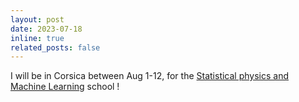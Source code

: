 ```yaml
---
layout: post
date: 2023-07-18
inline: true
related_posts: false
---
```


I will be in Corsica between Aug 1-12, for the [Statistical physics and Machine Learning](https://cargese2023.github.io/) school !